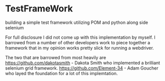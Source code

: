 # TestFrameWork
building a simple test framework utilizing POM and python along side selenium

For full disclosure I did not come up with this implementation by myself. I barrowed from a number of other developers work to 
piece together a framework that in my opinion works pretty slick for running a webdriver. 

The two that are barrowed from most heavily are 
https://github.com/dakotasmith - Dakota Smith who implemented a brilliant selenium grid framework. 
https://github.com/Element-34 - Adam Goucher who layed the foundation for a lot of this implemtation. 
